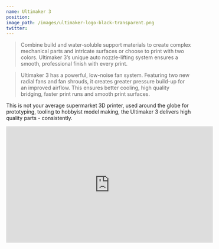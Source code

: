 ```yaml
---
name: Ultimaker 3
position:
image_path: /images/ultimaker-logo-black-transparent.png
twitter:
---
```



> Combine build and water-soluble support materials to create complex mechanical parts and intricate surfaces or choose to print with two colors. Ultimaker 3’s unique auto nozzle-lifting system ensures a smooth, professional finish with every print.

> Ultimaker 3 has a powerful, low-noise fan system. Featuring two new radial fans and fan shrouds, it creates greater pressure build-up for an improved airflow. This ensures better cooling, high quality bridging, faster print runs and smooth print surfaces.

This is not your average supermarket 3D printer, used around the globe for prototyping, tooling to hobbyist model making, the Ultimaker 3 delivers high quality parts - consistently.

<iframe width="560" height="315" src="https://www.youtube.com/embed/MG2TXP809iw" frameborder="0" allow="autoplay; encrypted-media" allowfullscreen=""></iframe>